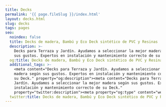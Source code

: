 ```yaml
---
title: Decks
permalink: '{{ page.fileSlug }}/index.html'
layout: decks.html
slug: decks
tags: pages
seo:
  noindex: false
  title: Decks de madera, Bambú y Eco Deck sintético de PVC y Resinas
  description: >-
    Decks para Terraza y Jardín. Ayudamos a seleccionar la mejor madera según
    sus gustos. Expertos en instalación y mantenimiento correcto de su Deck.
  og:title: Decks de madera, Bambú y Eco Deck sintético de PVC y Resinas
  additional_tags: >-
    <meta content="Decks para Terraza y Jardín. Ayudamos a seleccionar la mejor
    madera según sus gustos. Expertos en instalación y mantenimiento correcto de
    su Deck." property="og:description"><meta content="Decks para Terraza y
    Jardín. Ayudamos a seleccionar la mejor madera según sus gustos. Expertos en
    instalación y mantenimiento correcto de su Deck."
    property="twitter:description"><meta property="og:type" content="website">
  twitter:title: Decks de madera, Bambú y Eco Deck sintético de PVC y Resinas
---
```



